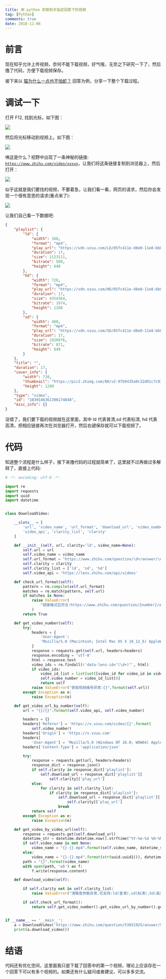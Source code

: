 ```yaml
---
title: 用 python 抓取知乎指定回答下的视频
tag: [Python]
comments: true
date: 2018-11-06
---
```






# 前言

现在知乎允许上传视频，奈何不能下载视频，好气哦，无奈之下研究一下了，然后撸了代码，方便下载视频保存。

接下来以 [猫为什么一点也不怕蛇？](https://www.zhihu.com/question/268021660/answer/520507373) 回答为例，分享一下整个下载过程。

# 调试一下

打开 F12, 找到光标，如下图：

![](http://ww1.sinaimg.cn/large/006wYWbGly1fwy64j8p3mj31o215nagi.jpg)

然后将光标移动到视频上。如下图：

![](http://ww1.sinaimg.cn/large/006wYWbGly1fwy65i2f89j31iy0x5nar.jpg)

咦这是什么？视野中出现了一条神秘的链接: <code>https://www.zhihu.com/video/xxxxx</code>，让我们将这条链接复制到浏览器上，然后打开：

![](http://ww1.sinaimg.cn/large/006wYWbGly1fwy699p9hvj31050v0k15.jpg)

似乎这就是我们要找的视频，不要着急，让我们看一看，网页的请求，然后你会发现一个很有意思的请求(重点来了):

![](http://ww1.sinaimg.cn/large/006wYWbGly1fwy6bnesp3j322j0g9din.jpg)

让我们自己看一下数据吧:

```json
{
	"playlist": {
		"ld": {
			"width": 360,
			"format": "mp4",
			"play_url": "https://vdn.vzuu.com/LD/05fc411e-d8e0-11e8-bb8b-0242ac112a0b.mp4?auth_key=1541477643-0-0-987c2c504d14ab1165ce2ed47759d927&expiration=1541477643&disable_local_cache=1",
			"duration": 17,
			"size": 1123111,
			"bitrate": 509,
			"height": 640
		},
		"hd": {
			"width": 720,
			"format": "mp4",
			"play_url": "https://vdn.vzuu.com/HD/05fc411e-d8e0-11e8-bb8b-0242ac112a0b.mp4?auth_key=1541477643-0-0-8b8024a22a62f097ca31b8b06b7233a1&expiration=1541477643&disable_local_cache=1",
			"duration": 17,
			"size": 4354364,
			"bitrate": 1974,
			"height": 1280
		},
		"sd": {
			"width": 480,
			"format": "mp4",
			"play_url": "https://vdn.vzuu.com/SD/05fc411e-d8e0-11e8-bb8b-0242ac112a0b.mp4?auth_key=1541477643-0-0-5948c2562d817218c9a9fc41abad1df8&expiration=1541477643&disable_local_cache=1",
			"duration": 17,
			"size": 1920976,
			"bitrate": 871,
			"height": 848
		}
	},
	"title": "",
	"duration": 17,
	"cover_info": {
		"width": 720,
		"thumbnail": "https://pic2.zhimg.com/80/v2-97b9435a0c32d01c7c931bd00120327d_b.jpg",
		"height": 1280
	},
	"type": "video",
	"id": "1039146361396174848",
	"misc_info": {}
}
```

没错了，我们要下载的视频就在这里面，其中 ld 代表普清,sd 代表标清, hd 代表高清，把相应链接再次在浏览器打开，然后右键保存就可以下载视频了。


# 代码

知道整个流程是什么样子，接下来撸代码的过程就简单了，这里就不过再做过多解释了，直接上代码:

```python
# -*- encoding: utf-8 -*-

import re
import requests
import uuid
import datetime


class DownloadVideo:

    __slots__ = [
        'url', 'video_name', 'url_format', 'download_url', 'video_number',
        'video_api', 'clarity_list', 'clarity'
    ]

    def __init__(self, url, clarity='ld', video_name=None):
        self.url = url
        self.video_name = video_name
        self.url_format = "https://www.zhihu.com/question/\d+/answer/\d+"
        self.clarity = clarity
        self.clarity_list = ['ld', 'sd', 'hd']
        self.video_api = 'https://lens.zhihu.com/api/videos'

    def check_url_format(self):
        pattern = re.compile(self.url_format)
        matches = re.match(pattern, self.url)
        if matches is None:
            raise ValueError(
                "链接格式应符合:https://www.zhihu.com/question/{number}/answer/{number}"
            )
        return True

    def get_video_number(self):
        try:
            headers = {
                'User-Agent':
                'Mozilla/5.0 (Macintosh; Intel Mac OS X 10_12_6) AppleWebKit/537.36 (KHTML, like Gecko) Chrome/66.0.3359.181 Safari/537.36'
            }
            response = requests.get(self.url, headers=headers)
            response.encoding = 'utf-8'
            html = response.text
            video_ids = re.findall(r'data-lens-id="(\d+)"', html)
            if video_ids:
                video_id_list = list(set([video_id for video_id in video_ids]))
                self.video_number = video_id_list[0]
                return self
            raise ValueError("获取视频编号异常:{}".format(self.url))
        except Exception as e:
            raise Exception(e)

    def get_video_url_by_number(self):
        url = "{}/{}".format(self.video_api, self.video_number)

        headers = {}
        headers['Referer'] = 'https://v.vzuu.com/video/{}'.format(
            self.video_number)
        headers['Origin'] = 'https://v.vzuu.com'
        headers[
            'User-Agent'] = 'Mozilla/5.0 (Windows NT 10.0; WOW64) AppleWebKit/537.36 (KHTML, like Gecko) Chrome/70.0.3538.67 Safari/537.36'
        headers['Content-Type'] = 'application/json'

        try:
            response = requests.get(url, headers=headers)
            response_dict = response.json()
            if self.clarity in response_dict['playlist']:
                self.download_url = response_dict['playlist'][
                    self.clarity]['play_url']
            else:
                for clarity in self.clarity_list:
                    if clarity in response_dict['playlist']:
                        self.download_url = response_dict['playlist'][
                            self.clarity]['play_url']
                        break
            return self
        except Exception as e:
            raise Exception(e)

    def get_video_by_video_url(self):
        response = requests.get(self.download_url)
        datetime_str = datetime.datetime.now().strftime("%Y-%m-%d %H-%M-%S")
        if self.video_name is not None:
            video_name = "{}-{}.mp4".format(self.video_name, datetime_str)
        else:
            video_name = "{}-{}.mp4".format(str(uuid.uuid1()), datetime_str)
        path = "{}".format(video_name)
        with open(path, 'wb') as f:
            f.write(response.content)

    def download_video(self):

        if self.clarity not in self.clarity_list:
            raise ValueError("清晰度参数异常,仅支持:ld(普清),sd(标清),hd(高清)")

        if self.check_url_format():
            return self.get_video_number().get_video_url_by_number().get_video_by_video_url()


if __name__ == '__main__':
    a = DownloadVideo('https://www.zhihu.com/question/53031925/answer/524158069')
    print(a.download_video())
```


# 结语

代码还有优化空间，这里面我只是下载了回答中的第一个视频，理论上应该存在一个回答下可以有多个视频的。如果还有什么疑问或者建议，可以多多交流。